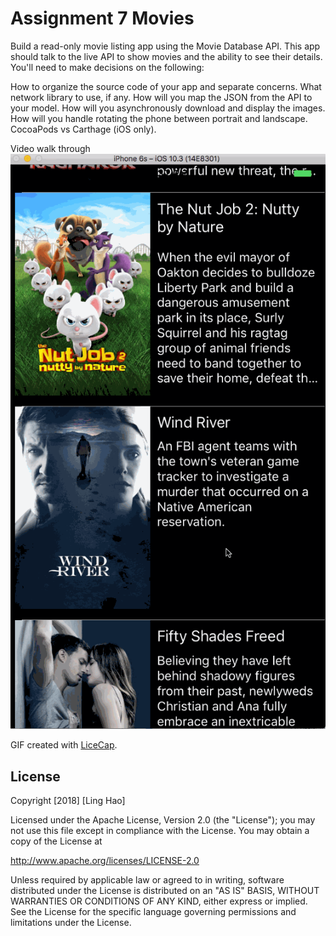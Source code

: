 # Assignment 7 Movies

Build a read-only movie listing app using the Movie Database API. This app should talk to the live API to show movies and the ability to see their details. You'll need to make decisions on the following:

How to organize the source code of your app and separate concerns.
What network library to use, if any.
How will you map the JSON from the API to your model.
How will you asynchronously download and display the images.
How will you handle rotating the phone between portrait and landscape.
CocoaPods vs Carthage (iOS only).

Video walk through
<img src='assignment7.gif' title='Video Walkthrough' width='' alt='Video Walkthrough' />

GIF created with [LiceCap](http://www.cockos.com/licecap/).

## License

Copyright [2018] [Ling Hao]

Licensed under the Apache License, Version 2.0 (the "License");
you may not use this file except in compliance with the License.
You may obtain a copy of the License at

http://www.apache.org/licenses/LICENSE-2.0

Unless required by applicable law or agreed to in writing, software
distributed under the License is distributed on an "AS IS" BASIS,
WITHOUT WARRANTIES OR CONDITIONS OF ANY KIND, either express or implied.
See the License for the specific language governing permissions and
limitations under the License.
